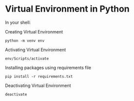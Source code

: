 # Virtual Environment in Python

In your shell:

Creating Virtual Environment
```
python -m venv env
```
Activating Virtual Environment
```
env/Scripts/activate
```
Installing packages using requirements file
```
pip install -r requirements.txt
```
Deactivating Virtual Environment
```
deactivate
```
